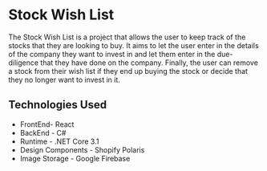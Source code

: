 # Stock Wish List

The Stock Wish List is a project that allows the user to keep track of the stocks that they are looking to buy. It aims to let the user enter in the details of the company they want to invest in and let them enter in the due-diligence that they have done on the company. Finally, the user can remove a stock from their wish list if they end up buying the stock or decide that they no longer want to invest in it. 

## Technologies Used 
* FrontEnd- React
* BackEnd - C#
* Runtime - .NET Core 3.1
* Design Components - Shopify Polaris
* Image Storage - Google Firebase
